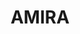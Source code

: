 ---
word: "true"

types: "word"

title: "AMIRA"

categories: ['']

tags: ['AMIRA']

arabic: 'حزمة أدوات برمجية (أميرة)'

arexps: []

enwords: ['AMIRA']

enexps: []

arlexicons: 'ح'

enlexicons: 'A'

authors: ['Ruqayya Roshdy']

translators: ['']

citations: 'مقدمة في حوسبة اللغة العربية'

sources: 'مركز الملك عبدالله بن عبدالعزيز الدولي لخدمة اللغة العربية'

slug: ""
---